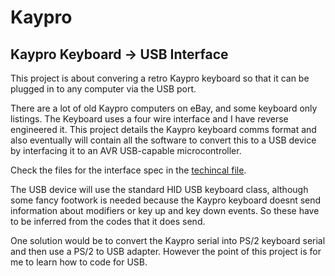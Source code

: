# Kaypro

## Kaypro Keyboard -> USB Interface

This project is about convering a retro Kaypro keyboard so that it can be plugged in to any computer via the USB port.

There are a lot of old Kaypro computers on eBay, and some keyboard only listings. The Keyboard uses a four wire interface and I have reverse engineered it. This project details the Kaypro keyboard comms format and also eventually will contain all the software to convert this to a USB device by interfacing it to an AVR USB-capable microcontroller.

Check the files for the interface spec in the [techincal file](kaypro_technical.md).

The USB device will use the standard HID USB keyboard class, although some fancy footwork is needed because the Kaypro keyboard doesnt send information about modifiers or key up and key down events. So these have to be inferred from the codes that it does send.

One solution would be to convert the Kaypro serial into PS/2 keyboard serial and then use a PS/2 to USB adapter. However the point of this project is for me to learn how to code for USB.




